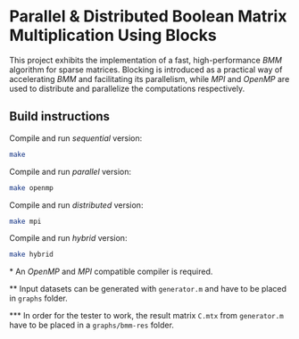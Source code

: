 # Parallel & Distributed Boolean Matrix Multiplication Using Blocks
This project exhibits the implementation of a fast, high-performance *BMM* algorithm for sparse matrices. Blocking is introduced as a practical way of accelerating *BMM* and facilitating its parallelism, while *MPI* and *OpenMP* are used to distribute and parallelize the computations respectively.

## Build instructions

Compile and run *sequential* version: 

```bash
make
```

Compile and run *parallel* version: 

```bash
make openmp
```

Compile and run *distributed* version: 

```bash
make mpi
```

Compile and run *hybrid* version: 

```bash
make hybrid
```

\* An *OpenMP* and *MPI* compatible compiler is required. 

\*\* Input datasets can be generated with `generator.m` and have to be placed in `graphs` folder.

\*\*\* In order for the tester to work, the result matrix `C.mtx` from `generator.m` have to be placed in a `graphs/bmm-res` folder.
